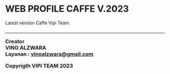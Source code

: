 # WEB PROFILE CAFFE V.2023

 Latest version Caffe Vipi Team.<H3>



---

Creator  
**VINO ALZWARA** <br>
Layanan : vinoalzwara@gmail.com


[flutter]: [https://cdn.pixabay.com/photo/2017/08/05/11/16/logo-2582748_640.png](https://img.freepik.com/premium-vector/html-5-minimal-flat-logo-design_582637-694.jpg?w=2000)
[web flutter]: https://flutter.dev

Copyrigth VIPI TEAM 2023
